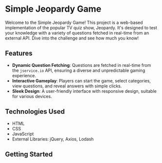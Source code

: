 # Simple Jeopardy Game

Welcome to the Simple Jeopardy Game! This project is a web-based implementation of the popular TV quiz show, Jeopardy. It's designed to test your knowledge with a variety of questions fetched in real-time from an external API. Dive into the challenge and see how much you know!

## Features

- **Dynamic Question Fetching**: Questions are fetched in real-time from the `jservice.io` API, ensuring a diverse and unpredictable gaming experience.
- **Interactive Gameplay**: Players can start the game, select categories, view questions, and reveal answers with simple clicks.
- **Sleek Design**: A user-friendly interface with responsive design, suitable for various devices.

## Technologies Used

- HTML
- CSS
- JavaScript
- External Libraries: jQuery, Axios, Lodash

## Getting Started

